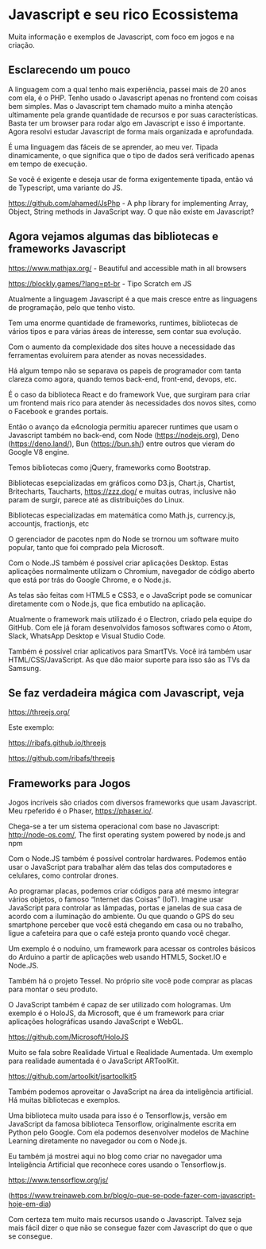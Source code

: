 # Javascript e seu rico Ecossistema

Muita informação e exemplos de Javascript, com foco em jogos e na criação.

## Esclarecendo um pouco

A linguagem com a qual tenho mais experiência, passei mais de 20 anos com ela, é o PHP. Tenho usado o Javascript apenas no frontend com coisas bem simples. Mas o Javascript tem chamado muito a minha atenção ultimamente pela grande quantidade de recursos e por suas características. Basta ter um browser para rodar algo em Javascript e isso é importante. Agora resolvi estudar Javascript de forma  mais organizada e aprofundada.

É uma linguagem das fáceis de se aprender, ao meu ver. Tipada dinamicamente, o que significa que o tipo de dados será verificado apenas em tempo de execução.

Se você é exigente e deseja usar de forma exigentemente tipada, então vá de Typescript, uma variante do JS.

https://github.com/ahamed/JsPhp - A php library for implementing Array, Object, String methods in JavaScript way. O que não existe em Javascript?

## Agora vejamos algumas das bibliotecas e frameworks Javascript

https://www.mathjax.org/ - Beautiful and accessible math in all browsers

https://blockly.games/?lang=pt-br - Tipo Scratch em JS

Atualmente a linguagem Javascript é a que mais cresce entre as linguagens de programação, pelo que tenho visto.

Tem uma enorme quantidade de frameworks, runtimes, bibliotecas de vários tipos e para várias áreas de interesse, sem contar sua evolução.

Com o aumento da complexidade dos sites houve a necessidade das ferramentas evoluirem para atender as novas necessidades.

Há algum tempo não se separava os papeis de programador com tanta clareza como agora, quando temos back-end, front-end, devops, etc.

É o caso da biblioteca React e do framework Vue, que surgiram para criar um frontend mais rico para atender às necessidades dos novos sites, como o Facebook e grandes portais.

Então o avanço da e4cnologia permitiu aparecer runtimes que usam o Javascript também no back-end, com Node (https://nodejs.org), Deno (https://deno.land/), Bun (https://bun.sh/) entre outros que vieram do Google V8 engine.

Temos bibliotecas como jQuery, frameworks como Bootstrap.

Bibliotecas esepcializadas em gráficos como D3.js, Chart.js, Chartist, Britecharts, Taucharts, https://zzz.dog/ e muitas outras, inclusive não param de surgir, parece até as distribuições do Linux.

Bibliotecas especializadas em matemática como Math.js, currency.js, accountjs, fractionjs, etc

O gerenciador de pacotes npm do Node se trornou um software muito popular, tanto que foi comprado pela Microsoft.

Com o Node.JS também é possível criar aplicações Desktop. Estas aplicações normalmente utilizam o Chromium, navegador de código aberto que está por trás do Google Chrome, e o Node.js.

As telas são feitas com HTML5 e CSS3, e o JavaScript pode se comunicar diretamente com o Node.js, que fica embutido na aplicação.

Atualmente o framework mais utilizado é o Electron, criado pela equipe do GitHub. Com ele já foram desenvolvidos famosos softwares como o Atom, Slack, WhatsApp Desktop e Visual Studio Code.

Também é possível criar aplicativos para SmartTVs. Você irá também usar HTML/CSS/JavaScript. As que dão maior suporte para isso são as TVs da Samsung.

## Se faz verdadeira mágica com Javascript, veja

https://threejs.org/

Este exemplo:

https://ribafs.github.io/threejs

https://github.com/ribafs/threejs

## Frameworks para Jogos

Jogos incríveis são criados com diversos frameworks que usam Javascript. Meu rpeferido  é o Phaser, https://phaser.io/.

Chega-se a ter um sistema operacional com base no Javascript: http://node-os.com/, The first operating system powered by node.js and npm 

Com o Node.JS também é possível controlar hardwares. Podemos então usar o JavaScript para trabalhar além das telas dos computadores e celulares, como controlar drones.

Ao programar placas, podemos criar códigos para até mesmo integrar vários objetos, o famoso “Internet das Coisas” (IoT). Imagine usar JavaScript para controlar as lâmpadas, portas e janelas de sua casa de acordo com a iluminação do ambiente. Ou que quando o GPS do seu smartphone perceber que você está chegando em casa ou no trabalho, ligue a cafeteira para que o café esteja pronto quando você chegar.

Um exemplo é o noduino, um framework para acessar os controles básicos do Arduino a partir de aplicações web usando HTML5, Socket.IO e Node.JS.

Também há o projeto Tessel. No próprio site você pode comprar as placas para montar o seu produto.

O JavaScript também é capaz de ser utilizado com hologramas. Um exemplo é o HoloJS, da Microsoft, que é um framework para criar aplicações holográficas usando JavaScript e WebGL.

https://github.com/Microsoft/HoloJS

Muito se fala sobre Realidade Virtual e Realidade Aumentada. Um exemplo para realidade aumentada é o JavaScript ARToolKit.

https://github.com/artoolkit/jsartoolkit5

Também podemos aproveitar o JavaScript na área da inteligência artificial. Há muitas bibliotecas e exemplos.

Uma biblioteca muito usada para isso é o Tensorflow.js, versão em JavaScript da famosa biblioteca Tensorflow, originalmente escrita em Python pelo Google. Com ela podemos desenvolver modelos de Machine Learning diretamente no navegador ou com o Node.js.

Eu também já mostrei aqui no blog como criar no navegador uma Inteligência Artificial que reconhece cores usando o Tensorflow.js.

https://www.tensorflow.org/js/

(https://www.treinaweb.com.br/blog/o-que-se-pode-fazer-com-javascript-hoje-em-dia)

Com certeza tem muito mais recursos usando o Javascript. Talvez seja mais fácil dizer o que não se consegue fazer com Javascript do que o que se consegue.

